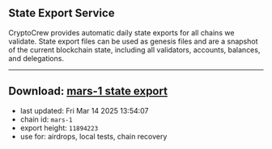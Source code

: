 ## State Export Service
CryptoCrew provides automatic daily state exports for all chains we validate. State export files can be used as genesis files and are a snapshot of the current blockchain state, including all validators, accounts, balances, and delegations.

---
**Download: [mars-1 state export](https://ccv-s3.nbg1.your-objectstorage.com/SERVICE/mars/mars-1_export_11894223.json)**
---

- last updated: Fri Mar 14 2025 13:54:07
- chain id: `mars-1`
- export height: `11894223`
- use for: airdrops, local tests, chain recovery
